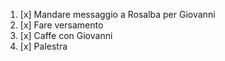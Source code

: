 1. [x] Mandare messaggio a Rosalba per Giovanni
2. [x] Fare versamento
3. [x] Caffe con Giovanni
4. [x] Palestra